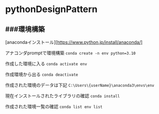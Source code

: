 # pythonDesignPattern

###環境構築
---
[anacondaインストール][https://www.python.jp/install/anaconda/]

アナコンダpromptで環境構築
`conda create -n env python=3.10`

作成した環境に入る
`conda activate env`

作成環境から出る
`conda deactivate`

作成された環境のデータは下記
`C:\Users\{userName}\anaconda3\envs\env`

現在インストールされたライブラリの確認
`conda install`

作成された環境一覧の確認
`conda list env list`
